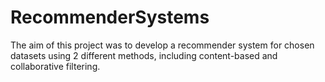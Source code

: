 # RecommenderSystems
The aim of this project was to develop a recommender system for chosen datasets using 2 different methods, including content-based and collaborative filtering.
